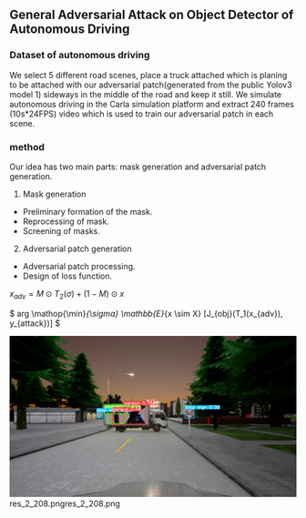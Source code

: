 ## General Adversarial Attack on Object Detector of Autonomous Driving

### Dataset of autonomous driving
We select 5 different road scenes, place a truck attached which is planing to be attached with our adversarial patch(generated from the public Yolov3 model 1) sideways in the middle of the road and keep it still. We simulate autonomous driving in the Carla simulation platform and extract 240 frames (10s\*24FPS) video which is used to train our adversarial patch in each scene. 

### method
Our idea has two main parts: mask generation and adversarial patch generation.
1. Mask generation
  - Preliminary formation of the mask.
  - Reprocessing of mask.
  - Screening of masks.
2. Adversarial patch generation
  - Adversarial patch processing.
  - Design of loss function.

$x_{adv} = M \odot T_2(\sigma) + (1-M) \odot x$

$ arg \mathop{\min}_{\sigma} \mathbb{E}_{x \sim X} [J_{obj}(T_1(x_{adv}), y_{attack})] $

![attack_example](./data/attack_result/res_2_208.png "attack result")
res_2_208.pngres_2_208.png
